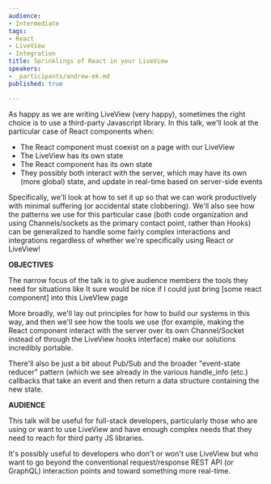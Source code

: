 ```yaml
---
audience:
- Intermediate
tags:
- React
- LiveView
- Integration
title: Sprinklings of React in your LiveView
speakers:
- _participants/andrew-ek.md
published: true

---
```

As happy as we are writing LiveView (very happy), sometimes the right choice is to use a third-party Javascript library. In this talk, we'll look at the particular case of React components when:

* The React component must coexist on a page with our LiveView
* The LiveView has its own state
* The React component has its own state
* They possibly both interact with the server, which may have its own (more global) state, and update in real-time based on server-side events

Specifically, we'll look at how to set it up so that we can work productively with minimal suffering (or accidental state clobbering). We'll also see how the patterns we use for this particular case (both code organization and using Channels/sockets as the primary contact point, rather than Hooks) can be generalized to handle some fairly complex interactions and integrations regardless of whether we're specifically using React or LiveView!

**OBJECTIVES**

The narrow focus of the talk is to give audience members the tools they need for situations like It sure would be nice if I could just bring [some react component] into this LiveVIew page

More broadly, we'll lay out principles for how to build our systems in this way, and then we'll see how the tools we use (for example, making the React component interact with the server over its own Channel/Socket instead of through the LiveView hooks interface) make our solutions incredibly portable.

There'll also be just a bit about Pub/Sub and the broader "event-state reducer" pattern (which we see already in the various handle_info (etc.) callbacks that take an event and then return a data structure containing the new state.

**AUDIENCE**

This talk will be useful for full-stack developers, particularly those who are using or want to use LiveView and have enough complex needs that they need to reach for third party JS libraries.

It's possibly useful to developers who don't or won't use LiveView but who want to go beyond the conventional request/response REST API (or GraphQL) interaction points and toward something more real-time.
